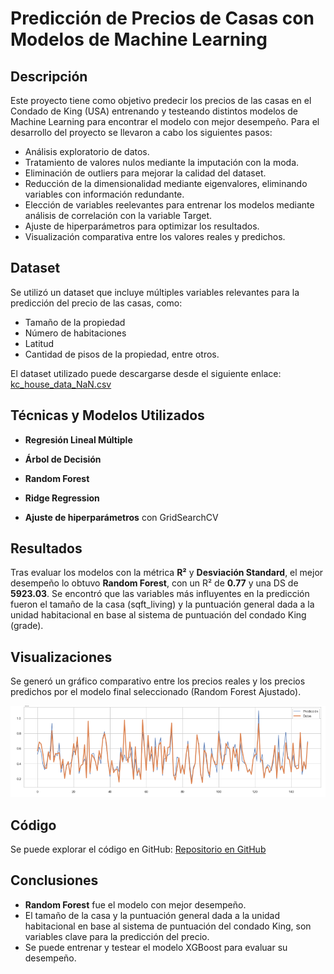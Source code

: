 # Predicción de Precios de Casas con Modelos de Machine Learning

## Descripción
Este proyecto tiene como objetivo predecir los precios de las casas en el Condado de King (USA) entrenando y testeando distintos modelos de Machine Learning para encontrar el modelo con mejor desempeño. Para el desarrollo del proyecto se llevaron a cabo los siguientes pasos:
- Análisis exploratorio de datos.
- Tratamiento de valores nulos mediante la imputación con la moda.
- Eliminación de outliers para mejorar la calidad del dataset.
- Reducción de la dimensionalidad mediante eigenvalores, eliminando variables con información redundante.
- Elección de variables reelevantes para entrenar los modelos mediante análisis de correlación con la variable Target.
- Ajuste de hiperparámetros para optimizar los resultados.
- Visualización comparativa entre los valores reales y predichos.

## Dataset
Se utilizó un dataset que incluye múltiples variables relevantes para la predicción del precio de las casas, como:
- Tamaño de la propiedad
- Número de habitaciones
- Latitud
- Cantidad de pisos de la propiedad, entre otros.

El dataset utilizado puede descargarse desde el siguiente enlace: [kc_house_data_NaN.csv](https://cf-courses-data.s3.us.cloud-object-storage.appdomain.cloud/IBMDeveloperSkillsNetwork-DA0101EN-SkillsNetwork/labs/FinalModule_Coursera/data/kc_house_data_NaN.csv)

## Técnicas y Modelos Utilizados
- **Regresión Lineal Múltiple**
- **Árbol de Decisión**
- **Random Forest**
- **Ridge Regression**

- **Ajuste de hiperparámetros** con GridSearchCV

## Resultados
Tras evaluar los modelos con la métrica **R²** y **Desviación Standard**, el mejor desempeño lo obtuvo **Random Forest**, con un R² de **0.77** y una DS de **5923.03**. 
Se encontró que las variables más influyentes en la predicción fueron el tamaño de la casa (sqft_living) y la puntuación general dada a la unidad habitacional en base al sistema de puntuación del condado King (grade).

## Visualizaciones
Se generó un gráfico comparativo entre los precios reales y los precios predichos por el modelo final seleccionado (Random Forest Ajustado).

![Comparación de precios reales vs. predichos](grafico_prediccion.png)

## Código
Se puede explorar el código en GitHub: [Repositorio en GitHub](https://github.com/mpia87/venta-de-casas)

## Conclusiones
- **Random Forest** fue el modelo con mejor desempeño.
- El tamaño de la casa y la puntuación general dada a la unidad habitacional en base al sistema de puntuación del condado King, son variables clave para la predicción del precio.
- Se puede entrenar y testear el modelo XGBoost para evaluar su desempeño.


